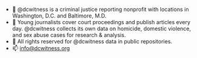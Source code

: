 - 👋 @dcwitness is a criminal justice reporting nonprofit with locations in Washington, D.C. and Baltimore, M.D.
- 👀 Young journalists cover court proceedings and publish articles every day. @dcwitness collects its own data on homicide, domestic violence, and sex abuse cases for research & analysis.
- 🌱 All rights reserved for @dcwitness data in public repositories.
- 📫 info@dcwitness.org
